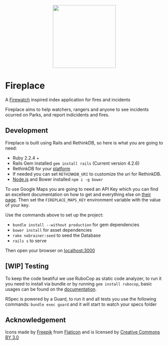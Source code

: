 <p align="center">
<img src="http://image0.flaticon.com/icons/svg/123/123452.svg" height="200"/>
</p>

# Fireplace
A [Firewatch](http://www.firewatchgame.com) inspired index application for fires and  incidents

Fireplace aims to help watchers, rangers and anyone to see incidents ocurred on Parks,
and report indicidents and fires.

Development
---

Fireplace is built using Rails and RethinkDB, so here is what you are going to need:

- Ruby 2.2.4 +
- Rails Gem installed `gem install rails` (Current version 4.2.6)
- RethinkDB for your [platform](https://rethinkdb.com/docs/install/)
- If needed you can set `RETHINKDB_URI` to customize the uri for RethinkDB.
- [Node.js](https://nodejs.org/en/download/) and Bower installed `npm i -g bower`

To use Google Maps you are going to need an API Key which you can find an excellent documentation on how to get and everything else on [their page](https://developers.google.com/maps/documentation/javascript/). Then set the `FIREPLACE_MAPS_KEY` environment variable with the value of your key.

Use the commands above to set up the project:
- `bundle install --without production` for gem dependencies
- `bower install` for asset dependencies
- `rake nobrainer:seed` to seed the Database
- `rails s` to serve

Then open your browser on [localhost:3000](localhost:3000)

[WIP] Testing
----

To keep the code beatiful we use RuboCop as static code analyzer, to run it you need to install via bundle or by running `gem install rubocop`, basic usages can be found on the [documentation](http://rubocop.readthedocs.io/en/latest/basic_usage/).

RSpec is powered by a Guard, to run it and all tests you use the following commands: `bundle exec guard` and it will start to watch your specs folder


Acknowledgement
-------------

Icons made by [Freepik](http://www.freepik.com) from [Flaticon](http://www.flaticon.com) and is licensed by [Creative Commons BY 3.0](http://creativecommons.org/licenses/by/3.0/)
